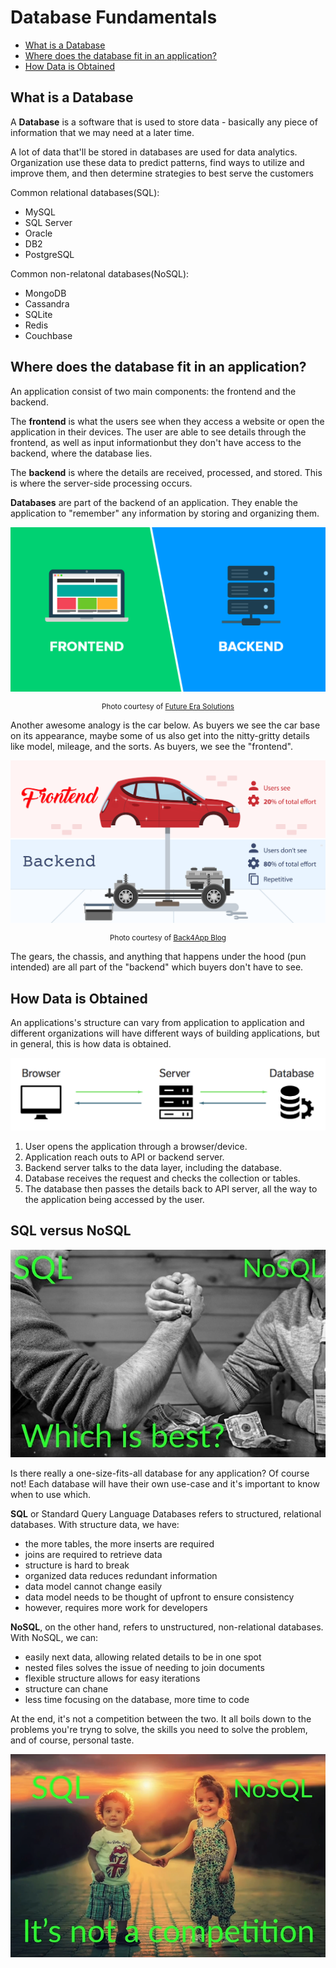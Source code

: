 
# Database Fundamentals


- [What is a Database](#what-is-a-database)
- [Where does the database fit in an application?](#where-does-the-database-fit-in-an-application)
- [How Data is Obtained](#how-data-is-obtained)



## What is a Database 

A **Database** is a software that is used to store data - basically any piece of information that we may need at a later time.

A lot of data that'll be stored in databases are used for data analytics. Organization use these data to predict patterns, find ways to utilize and improve them, and then determine strategies to best serve the customers

Common relational databases(SQL):
- MySQL
- SQL Server
- Oracle 
- DB2
- PostgreSQL

Common non-relatonal databases(NoSQL):
- MongoDB
- Cassandra
- SQLite
- Redis
- Couchbase

## Where does the database fit in an application?

An application consist of two main components: the frontend and the backend. 

The **frontend** is what the users see when they access a website or open the application in their devices. The user are able to see details through the frontend, as well as input informationbut they don't have access to the backend, where the database lies.

The **backend** is where the details are received, processed, and stored. This is where the server-side processing occurs. 

**Databases** are part of the backend of an application. They enable the application to "remember" any information by storing and organizing them.

<p align=center>
<img src="../../Images/db-backendfrontend.png">
</p>

<center><small>

Photo courtesy of [Future Era Solutions](https://future-era.solutions/posts/frontend-vs-backend) 

</small></center>

Another awesome analogy is the car below. As buyers we see the car base on its appearance, maybe some of us also get into the nitty-gritty details like model, mileage, and the sorts. As buyers, we see the "frontend".

![](../../Images/db-carnalagy.png)  

<center><small>

Photo courtesy of [Back4App Blog](https://blog.back4app.com/backend-vs-frontend-4/) 

</small></center>

The gears, the chassis, and anything that happens under the hood (pun intended) are all part of the "backend" which buyers don't have to see.

## How Data is Obtained 

An applications's structure can vary from application to application and different organizations will have different ways of building applications, but in general, this is how data is obtained. 

<p align=center>
<img src="../../Images/db-howdataisobtained.png">
</p>

1. User opens the application through a browser/device.
2. Application reach outs to API or backend server.
3. Backend server talks to the data layer, including the database.
4. Database receives the request and checks the collection or tables.
5. The database then passes the details back to API server, all the way to the application being accessed by the user.

## SQL versus NoSQL

<p align=center>
<img src="../../Images/db-sql-vs-nosql.png">
</p>

Is there really a one-size-fits-all database for any application? Of course not! Each database will have their own use-case and it's important to know when to use which.

**SQL** or Standard Query Language Databases refers to structured, relational databases. With structure data, we have:

- the more tables, the more inserts are required 
- joins are required to retrieve data
- structure is hard to break
- organized data reduces redundant information
- data model cannot change easily
- data model needs to be thought of upfront to ensure consistency 
- however, requires more work for developers

**NoSQL**, on the other hand, refers to unstructured, non-relational databases. With NoSQL, we can:

- easily next data, allowing related details to be in one spot
- nested files solves the issue of needing to join documents 
- flexible structure allows for easy iterations
- structure can chane
- less time focusing on the database, more time to code

At the end, it's not a competition between the two. It all boils down to the problems you're tryng to solve, the skills you need to solve the problem, and of course, personal taste.

<p align=center>
<img src="../../Images/dbsqlnosqlnotacompetition.png">
</p>

